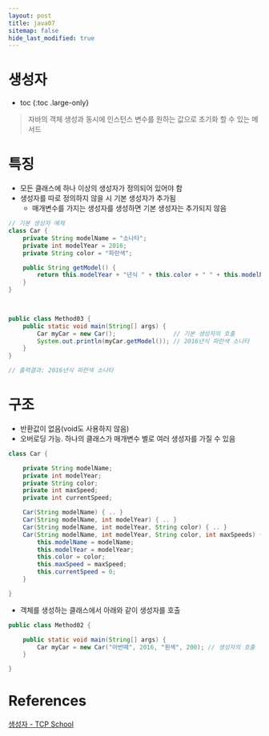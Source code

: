 ```yaml
---
layout: post
title: java07
sitemap: false
hide_last_modified: true
---
```

# 생성자

* toc
{:toc .large-only}

> 자바의 객체 생성과 동시에 인스턴스 변수를 원하는 값으로 초기화 할 수 있는 메서드

# 특징

- 모든 클래스에 하나 이상의 생성자가 정의되어 있어야 함
- 생성자를 따로 정의하지 않을 시 기본 생성자가 추가됨
  - 매개변수를 가지는 생성자를 생성하면 기본 생성자는 추가되지 않음

```JAVA
// 기본 생성자 예제
class Car {
    private String modelName = "소나타";
    private int modelYear = 2016;
    private String color = "파란색";

    public String getModel() {
        return this.modelYear + "년식 " + this.color + " " + this.modelName;
    }
}

 

public class Method03 {
    public static void main(String[] args) {
        Car myCar = new Car();                // 기본 생성자의 호출
        System.out.println(myCar.getModel()); // 2016년식 파란색 소나타
    }
}

// 출력결과: 2016년식 파란색 소나타
```

# 구조

- 반환값이 없음(void도 사용하지 않음)
- 오버로딩 가능. 하나의 클래스가 매개변수 별로 여러 생성자를 가질 수 있음


```JAVA
class Car {

    private String modelName;
    private int modelYear;
    private String color;
    private int maxSpeed;
    private int currentSpeed;

    Car(String modelName) { .. }
    Car(String modelName, int modelYear) { .. }
    Car(String modelName, int modelYear, String color) { .. }
    Car(String modelName, int modelYear, String color, int maxSpeeds) {
        this.modelName = modelName;
        this.modelYear = modelYear;
        this.color = color;
        this.maxSpeed = maxSpeed;
        this.currentSpeed = 0;    
    }    

}
```

- 객체를 생성하는 클래스에서 아래와 같이 생성자를 호출

```JAVA
public class Method02 {

    public static void main(String[] args) {
        Car myCar = new Car("아반떼", 2016, "흰색", 200); // 생성자의 호출
    }

}
```

# References

[생성자 - TCP School](https://tcpschool.com/java/java_methodConstructor_constructor)